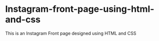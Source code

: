# Instagram-front-page-using-html-and-css
This is an Instagram Front page designed using HTML and CSS
